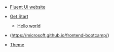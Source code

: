 
- [Fluent UI website](https://developer.microsoft.com/en-us/fluentui#/)

- [Get Start](https://developer.microsoft.com/en-us/fluentui#/get-started)

  - [Hello world](https://codesandbox.io/embed/y0o9o2815v)

- (https://microsoft.github.io/frontend-bootcamp/)


- [Theme](https://github.com/microsoft/fluentui/wiki/How-to-apply-theme-to-Fluent-UI-React-components)